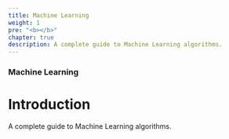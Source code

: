 ```yaml
---
title: Machine Learning
weight: 1
pre: "<b></b>"
chapter: true
description: A complete guide to Machine Learning algorithms.
---
```


### Machine Learning

# Introduction

A complete guide to Machine Learning algorithms.